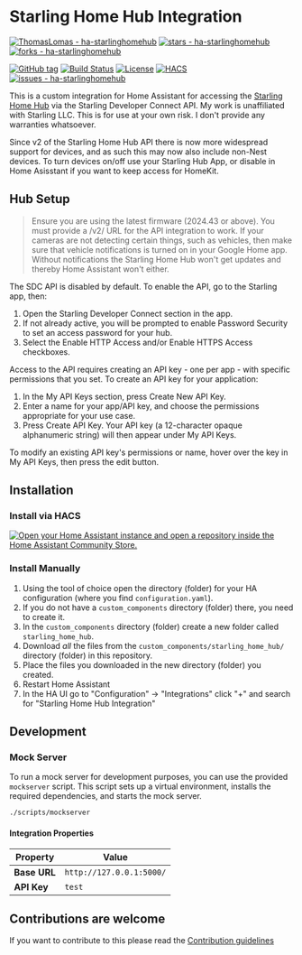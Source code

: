 # Starling Home Hub Integration

[![ThomasLomas - ha-starlinghomehub](https://img.shields.io/static/v1?label=ThomasLomas&message=ha-starlinghomehub&color=blue&logo=github)](https://github.com/ThomasLomas/ha-starlinghomehub "Go to GitHub repo")
[![stars - ha-starlinghomehub](https://img.shields.io/github/stars/ThomasLomas/ha-starlinghomehub?style=social)](https://github.com/ThomasLomas/ha-starlinghomehub)
[![forks - ha-starlinghomehub](https://img.shields.io/github/forks/ThomasLomas/ha-starlinghomehub?style=social)](https://github.com/ThomasLomas/ha-starlinghomehub)

[![GitHub tag](https://img.shields.io/github/release/ThomasLomas/ha-starlinghomehub?include_prereleases=&sort=semver&style=flat-square)](https://github.com/ThomasLomas/ha-starlinghomehub/releases/)
[![Build Status](https://img.shields.io/github/actions/workflow/status/ThomasLomas/ha-starlinghomehub/validate.yml?style=flat-square)](https://github.com/ThomasLomas/ha-starlinghomehub/actions/workflows/validate.yml)
[![License](https://img.shields.io/badge/License-MIT-blue?style=flat-square)](#license)
[![HACS](https://img.shields.io/badge/HACS-default-orange.svg?style=flat-square)](https://hacs.xyz)
[![issues - ha-starlinghomehub](https://img.shields.io/github/issues/ThomasLomas/ha-starlinghomehub?style=flat-square)](https://github.com/ThomasLomas/ha-starlinghomehub/issues)

This is a custom integration for Home Assistant for accessing the [Starling Home Hub](https://www.starlinghome.io/) via the Starling Developer Connect API. My work is unaffiliated with Starling LLC. This is for use at your own risk. I don't provide any warranties whatsoever.

Since v2 of the Starling Home Hub API there is now more widespread support for devices, and as such this may now also include non-Nest devices. To turn devices on/off use your Starling Hub App, or disable in Home Asisstant if you want to keep access for HomeKit.

## Hub Setup

> Ensure you are using the latest firmware (2024.43 or above). You must provide a /v2/ URL for the API integration to work.
> If your cameras are not detecting certain things, such as vehicles, then make sure that vehicle notifications is turned on in your Google Home app. Without notifications the Starling Home Hub won't get updates and thereby Home Assistant won't either.

The SDC API is disabled by default. To enable the API, go to the Starling app, then:

1. Open the Starling Developer Connect section in the app.
2. If not already active, you will be prompted to enable Password Security to set an access password for your hub.
3. Select the Enable HTTP Access and/or Enable HTTPS Access checkboxes.

Access to the API requires creating an API key - one per app - with specific permissions that you set. To create an API key for your application:

1. In the My API Keys section, press Create New API Key.
2. Enter a name for your app/API key, and choose the permissions appropriate for your use case.
3. Press Create API Key. Your API key (a 12-character opaque alphanumeric string) will then appear under My API Keys.

To modify an existing API key's permissions or name, hover over the key in My API Keys, then press the edit button.

## Installation

### Install via HACS

[![Open your Home Assistant instance and open a repository inside the Home Assistant Community Store.](https://my.home-assistant.io/badges/hacs_repository.svg)](https://my.home-assistant.io/redirect/hacs_repository/?owner=ThomasLomas&repository=ha-starlinghomehub&category=integration)

### Install Manually

1. Using the tool of choice open the directory (folder) for your HA configuration (where you find `configuration.yaml`).
1. If you do not have a `custom_components` directory (folder) there, you need to create it.
1. In the `custom_components` directory (folder) create a new folder called `starling_home_hub`.
1. Download _all_ the files from the `custom_components/starling_home_hub/` directory (folder) in this repository.
1. Place the files you downloaded in the new directory (folder) you created.
1. Restart Home Assistant
1. In the HA UI go to "Configuration" -> "Integrations" click "+" and search for "Starling Home Hub Integration"

## Development

### Mock Server

To run a mock server for development purposes, you can use the provided `mockserver` script. This script sets up a virtual environment, installs the required dependencies, and starts the mock server.

```bash
./scripts/mockserver
```

#### Integration Properties

| Property     | Value                    |
|--------------|--------------------------|
| **Base URL** | `http://127.0.0.1:5000/` |
| **API Key**  | `test`                   |

## Contributions are welcome

If you want to contribute to this please read the [Contribution guidelines](CONTRIBUTING.md)
